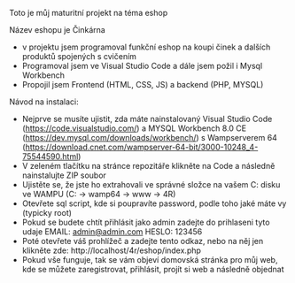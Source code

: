 Toto je můj maturitní projekt na téma eshop

Název eshopu je Činkárna
 - v projektu jsem programoval funkční eshop na koupi činek a dalších produktů spojených s cvičením
 - Programoval jsem ve Visual Studio Code a dále jsem požil i Mysql Workbench
 - Propojil jsem Frontend (HTML, CSS, JS) a backend (PHP, MYSQL)

Návod na instalaci:
 - Nejprve se musíte ujistit, zda máte nainstalovaný Visual Studio Code (https://code.visualstudio.com/) a MYSQL Workbench 8.0 CE (https://dev.mysql.com/downloads/workbench/) s Wampserverem 64 (https://download.cnet.com/wampserver-64-bit/3000-10248_4-75544590.html)
 - V zeleném tlačítku na stránce repozitáře klikněte na Code a následně nainstalujte ZIP soubor
 - Ujistěte se, že jste ho extrahovali ve správné složce na vašem C: disku ve WAMPU (C: -> wamp64 -> www -> 4R)
 - Otevřete sql script, kde si poupravíte password, podle toho jaké máte vy (typicky root)
 - Pokud se budete chtít přihlásit jako admin zadejte do prihlaseni tyto udaje EMAIL: admin@admin.com HESLO: 123456
 - Poté otevřete váš prohlížeč a zadejte tento odkaz, nebo na něj jen klikněte zde: http://localhost/4r/eshop/index.php
 - Pokud vše funguje, tak se vám objeví domovská stránka pro můj web, kde se můžete zaregistrovat, přihlásit, projít si web a následně objednat 
